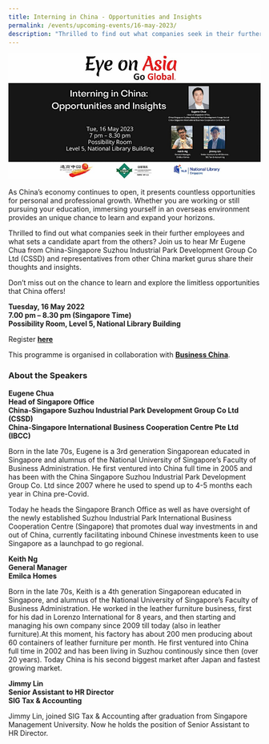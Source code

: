 ```yaml
---
title: Interning in China - Opportunities and Insights
permalink: /events/upcoming-events/16-may-2023/
description: "Thrilled to find out what companies seek in their further employees and what sets a candidate apart from the others? Join us to hear China market gurus share their thoughts and insights."
---
```

![16 May EDM](/images/past-events/16-may-2023/EOA-Website-edm.jpg)

As China’s economy continues to open, it presents countless opportunities for personal and professional growth. Whether you are working or still pursuing your education, immersing yourself in an overseas environment provides an unique chance to learn and expand your horizons.  

Thrilled to find out what companies seek in their further employees and what sets a candidate apart from the others? Join us to hear Mr Eugene Chua from China-Singapore Suzhou Industrial Park Development Group Co Ltd (CSSD) and representatives from other China market gurus share their thoughts and insights.

Don’t miss out on the chance to learn and explore the limitless opportunities that China offers!


<!--### **Watch the full programme:**


<div>
<iframe src="" height="405" width="720" style="border: 1px solid #464646;" allowfullscreen allow="autoplay"></iframe>
</div>
-->

**Tuesday, 16 May 2022**<br>
**7.00 pm – 8.30 pm (Singapore Time)**<br>
**Possibility Room, Level 5, National Library Building**

Register [**here**](https://go.gov.sg/16may2023)

This programme is organised in collaboration with [**Business China**](https://businesschina.org.sg/).

### **About the Speakers**

**Eugene Chua**<br>
**Head of Singapore Office**<br>
**China-Singapore Suzhou Industrial Park Development Group Co Ltd (CSSD)**<br>
**China-Singapore International Business Cooperation Centre Pte Ltd (IBCC)**

Born in the late 70s, Eugene is a 3rd generation Singaporean educated in Singapore and alumnus of the National University of Singapore’s Faculty of Business Administration. He first ventured into China full time in 2005 and has been with the China Singapore Suzhou Industrial Park Development Group Co. Ltd since 2007 where he used to spend up to 4-5 months each year in China pre-Covid.

Today he heads the Singapore Branch Office as well as have oversight of the newly established Suzhou Industrial Park International Business Cooperation Centre (Singapore) that promotes dual way investments in and out of China, currently facilitating inbound Chinese investments keen to use Singapore as a launchpad to go regional.

**Keith Ng**<br>
**General Manager**<br>
**Emilca Homes**

Born in the late 70s, Keith is a 4th generation Singaporean educated in Singapore, and alumnus of the National University of Singapore’s Faculty of Business Administration. He worked in the leather furniture business, first for his dad in Lorenzo International for 8 years, and then starting and managing his own company since 2009 till today (also in leather furniture).At this moment, his factory has about 200 men producing about 60 containers of leather furniture per month. He first ventured into China full time in 2002 and has been living in Suzhou continously since then (over 20 years). Today China is his second biggest market after Japan and fastest growing market.

**Jimmy Lin**<br>
**Senior Assistant to HR Director**<br>
**SIG Tax & Accounting**

Jimmy Lin, joined SIG Tax & Accounting after graduation from Singapore Management University. Now he holds the position of Senior Assistant to HR Director.
